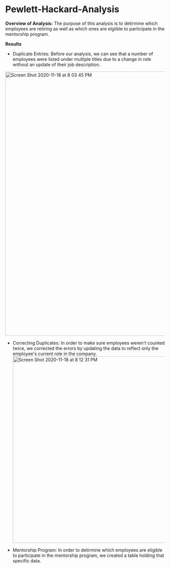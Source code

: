 # Pewlett-Hackard-Analysis
**Overview of Analysis:**
The purpose of this analysis is to detirmine which employees are retiring as well as which ones are elgiible to participate in the mentorship program.

**Results**
  * Duplicate Entries: Before our analysis, we can see that a number of employees were listed under multiple titles due to a change in role without an update of their job description.
  <img width="834" alt="Screen Shot 2020-11-18 at 8 03 45 PM" src="https://user-images.githubusercontent.com/71112085/99619896-452ab180-29d9-11eb-8053-90e01450b5e8.png">
  
* Correcting Duplicates: In order to make sure employees weren't counted twice, we corrected the errors by updating the data to reflect only the employee's current role in the company.
  <img width="589" alt="Screen Shot 2020-11-18 at 8 12 31 PM" src="https://user-images.githubusercontent.com/71112085/99620474-7192fd80-29da-11eb-9c72-aab3aaaa4eaf.png">
  
* Mentorship Program: In order to detirmine which employees are eligible to participate in the mentorship program, we created a table holding that specific data.

